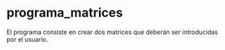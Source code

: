 # programa_matrices
El programa consiste en crear dos matrices que deberán ser introducidas por el usuario.
